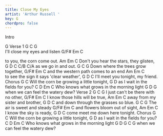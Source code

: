 ```yaml
---
title: Close My Eyes
artist: 'Arthur Russell '
key: G
chordpro: false
---
```

Intro 
G
Verse 1
G                      C  G         
I'll close my eyes and listen 
G/F# Em                 C 

to   you, the corn come out. 
          Am       Em               C
Don't you hear the stars, they glisten, 
   G     D      C     C/B  C/A
as we go in and out. 
G                            C  G
Down where the trees grow together, 
G/F# Em                 C 
and the western path comes to an end 
           Am      Em              C  
to see the sign it says 'clear weather', 
     G          D         C
I'll meet you tonight, my friend. 
Chorus
                 G                  C
Will the corn be growing a little tonight, 
     G                      D
as I wait in the fields for you? 
    C          D            Em      C
Who knows what grows in the morning light 
            G        D      G
when we can feel the watery dew? 
Verse 2
G                             C G 
I just can't be there with no other, 
G/F# Em                 C 
I    know those hills will be true, 
 Am          Em            C 
away from my sister and brother, 
    G                D          C
and down through the grasses so blue. 
G                    C   G
The air is sweet and steady 
G/F# Em                 C 
and  flowers bloom out of sight, 
  Am       Em         C
I know the sky is ready, 
    G             D      C
come meet me down here tonight. 
Chorus
                 G                  C
Will the corn be growing a little tonight, 
     G                      D
as I wait in the fields for you? 
    C          D            Em      C
Who knows what grows in the morning light 
            G        D      G       C  G
when we can feel the watery dew? 
